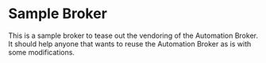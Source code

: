 # Sample Broker

This is a sample broker to tease out the vendoring of the Automation Broker. It
should help anyone that wants to reuse the Automation Broker as is with some
modifications.

